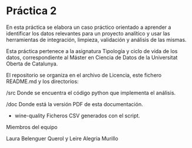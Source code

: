 # Práctica 2


En esta práctica se elabora un caso práctico orientado a aprender a identificar los datos relevantes para un proyecto analítico y usar las herramientas de integración, limpieza, validación y análisis de las mismas. 

Esta práctica pertenece a la asignatura Tipología y ciclo de vida de los datos, correspondiente al Máster en Ciencia de Datos de la Universitat Oberta de Catalunya.

El repositorio se organiza en el archivo de Licencia, este fichero README.md y los directorios:

/src Donde se encuentra el código python que implementa el análisis.

/doc Donde está la versión PDF de esta documentación.

* wine-quality Ficheros CSV generados con el script. 

Miembros del equipo

Laura Belenguer Querol y Leire Alegria Murillo
